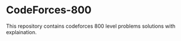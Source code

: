 # CodeForces-800
This repository contains codeforces 800 level problems solutions with explaination.
